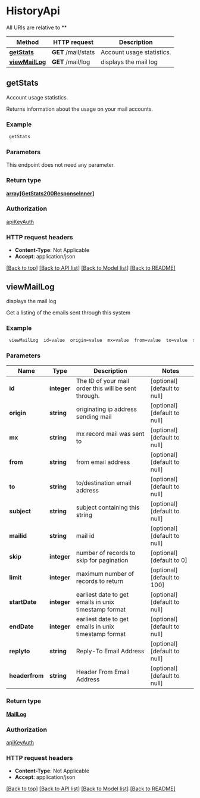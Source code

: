 # HistoryApi

All URIs are relative to **

Method | HTTP request | Description
------------- | ------------- | -------------
[**getStats**](HistoryApi.md#getStats) | **GET** /mail/stats | Account usage statistics.
[**viewMailLog**](HistoryApi.md#viewMailLog) | **GET** /mail/log | displays the mail log



## getStats

Account usage statistics.

Returns information about the usage on your mail accounts.

### Example

```bash
 getStats
```

### Parameters

This endpoint does not need any parameter.

### Return type

[**array[GetStats200ResponseInner]**](GetStats200ResponseInner.md)

### Authorization

[apiKeyAuth](../README.md#apiKeyAuth)

### HTTP request headers

- **Content-Type**: Not Applicable
- **Accept**: application/json

[[Back to top]](#) [[Back to API list]](../README.md#documentation-for-api-endpoints) [[Back to Model list]](../README.md#documentation-for-models) [[Back to README]](../README.md)


## viewMailLog

displays the mail log

Get a listing of the emails sent through this system

### Example

```bash
 viewMailLog  id=value  origin=value  mx=value  from=value  to=value  subject=value  mailid=value  skip=value  limit=value  startDate=value  endDate=value  replyto=value  headerfrom=value
```

### Parameters


Name | Type | Description  | Notes
------------- | ------------- | ------------- | -------------
 **id** | **integer** | The ID of your mail order this will be sent through. | [optional] [default to null]
 **origin** | **string** | originating ip address sending mail | [optional] [default to null]
 **mx** | **string** | mx record mail was sent to | [optional] [default to null]
 **from** | **string** | from email address | [optional] [default to null]
 **to** | **string** | to/destination email address | [optional] [default to null]
 **subject** | **string** | subject containing this string | [optional] [default to null]
 **mailid** | **string** | mail id | [optional] [default to null]
 **skip** | **integer** | number of records to skip for pagination | [optional] [default to 0]
 **limit** | **integer** | maximum number of records to return | [optional] [default to 100]
 **startDate** | **integer** | earliest date to get emails in unix timestamp format | [optional] [default to null]
 **endDate** | **integer** | earliest date to get emails in unix timestamp format | [optional] [default to null]
 **replyto** | **string** | Reply-To Email Address | [optional] [default to null]
 **headerfrom** | **string** | Header From Email Address | [optional] [default to null]

### Return type

[**MailLog**](MailLog.md)

### Authorization

[apiKeyAuth](../README.md#apiKeyAuth)

### HTTP request headers

- **Content-Type**: Not Applicable
- **Accept**: application/json

[[Back to top]](#) [[Back to API list]](../README.md#documentation-for-api-endpoints) [[Back to Model list]](../README.md#documentation-for-models) [[Back to README]](../README.md)

